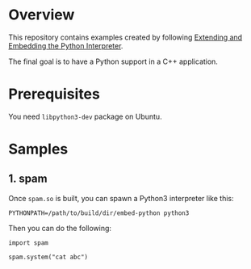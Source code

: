 
# Overview

This repository contains examples created by following
[Extending and Embedding the Python Interpreter](https://docs.python.org/3.5/extending/index.html).

The final goal is to have a Python support in a C++ application.

# Prerequisites

You need `libpython3-dev` package on Ubuntu.

# Samples
## 1. spam

Once `spam.so` is built, you can spawn a Python3 interpreter like this:

`PYTHONPATH=/path/to/build/dir/embed-python python3`

Then you can do the following:

`import spam`

`spam.system("cat abc")`

